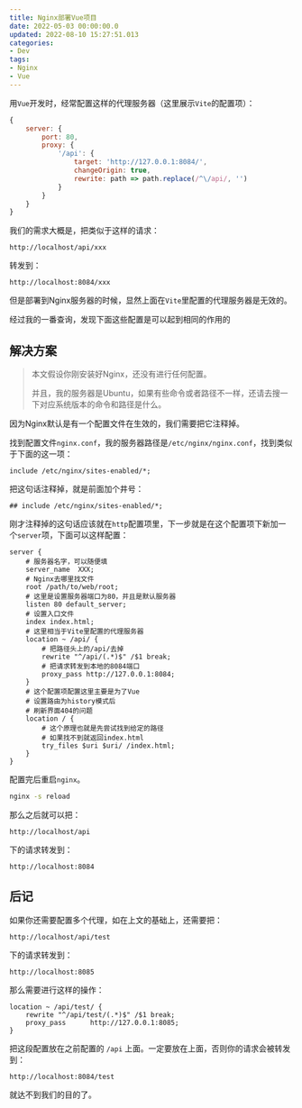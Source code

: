 ```yaml
---
title: Nginx部署Vue项目
date: 2022-05-03 00:00:00.0
updated: 2022-08-10 15:27:51.013
categories: 
- Dev
tags: 
- Nginx
- Vue
---
```




用`Vue`开发时，经常配置这样的代理服务器（这里展示`Vite`的配置项）：

```js
{
    server: {
        port: 80,
        proxy: {
            '/api': {
                target: 'http://127.0.0.1:8084/',
                changeOrigin: true,
                rewrite: path => path.replace(/^\/api/, '')
            }
        }
    }
}
```

我们的需求大概是，把类似于这样的请求：

`http://localhost/api/xxx`

转发到：

`http://localhost:8084/xxx`

但是部署到Nginx服务器的时候，显然上面在`Vite`里配置的代理服务器是无效的。

经过我的一番查询，发现下面这些配置是可以起到相同的作用的

## 解决方案


> 本文假设你刚安装好Nginx，还没有进行任何配置。
> 
> 并且，我的服务器是Ubuntu，如果有些命令或者路径不一样，还请去搜一下对应系统版本的命令和路径是什么。

因为Nginx默认是有一个配置文件在生效的，我们需要把它注释掉。

找到配置文件`nginx.conf`，我的服务器路径是`/etc/nginx/nginx.conf`，找到类似于下面的这一项：

```nginx
include /etc/nginx/sites-enabled/*;
```

把这句话注释掉，就是前面加个井号：

```nginx
## include /etc/nginx/sites-enabled/*;
```

刚才注释掉的这句话应该就在`http`配置项里，下一步就是在这个配置项下新加一个`server`项，下面可以这样配置：

```nginx
server {
    # 服务器名字，可以随便填
    server_name  XXX;
    # Nginx去哪里找文件
    root /path/to/web/root;
    # 这里是设置服务器端口为80，并且是默认服务器
    listen 80 default_server;
    # 设置入口文件
    index index.html;
    # 这里相当于Vite里配置的代理服务器
    location ~ /api/ {
        # 把路径头上的/api/去掉
        rewrite "^/api/(.*)$" /$1 break;
        # 把请求转发到本地的8084端口
        proxy_pass http://127.0.0.1:8084;
    }
    # 这个配置项配置这里主要是为了Vue
    # 设置路由为history模式后
    # 刷新界面404的问题
    location / {
        # 这个原理也就是先尝试找到给定的路径
        # 如果找不到就返回index.html
        try_files $uri $uri/ /index.html;
    }
}
```

配置完后重启`nginx`。

```bash
nginx -s reload
```

那么之后就可以把：

`http://localhost/api`

下的请求转发到：

`http://localhost:8084`

## 后记
如果你还需要配置多个代理，如在上文的基础上，还需要把：

`http://localhost/api/test`

下的请求转发到：

`http://localhost:8085`

那么需要进行这样的操作：

```nginx
location ~ /api/test/ {
    rewrite "^/api/test/(.*)$" /$1 break;
    proxy_pass      http://127.0.0.1:8085;
}
```
把这段配置放在之前配置的 `/api` 上面。一定要放在上面，否则你的请求会被转发到：

`http://localhost:8084/test`

就达不到我们的目的了。